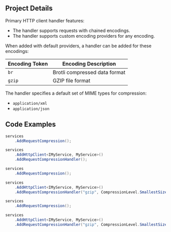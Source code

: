 ## Project Details

Primary HTTP client handler features:

- The handler supports requests with chained encodings.
- The handler supports custom encoding providers for any encoding.

When added with default providers, a handler can be added for these encodings:

| Encoding Token | Encoding Description |
| --- | --- |
| `br` | Brotli compressed data format |
| `gzip` | GZIP file format |

The handler specifies a default set of MIME types for compression:
- `application/xml`
- `application/json`

## Code Examples

```cs
services
    .AddRequestCompression();

services
    .AddHttpClient<IMyService, MyService>()
    .AddRequestCompressionHandler();
```
```cs
services
    .AddRequestCompression();

services
    .AddHttpClient<IMyService, MyService>()
    .AddRequestCompressionHandler("gzip", CompressionLevel.SmallestSize);
```
```cs
services
    .AddRequestCompression();

services
    .AddHttpClient<IMyService, MyService>()
    .AddRequestCompressionHandler("gzip", CompressionLevel.SmallestSize, new[] { "text/plain" });
```
